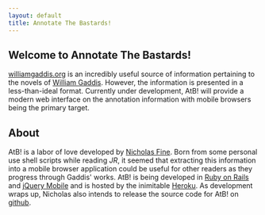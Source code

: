 ```yaml
---
layout: default
title: Annotate The Bastards!
---
```


## Welcome to Annotate The Bastards!

[williamgaddis.org](http://williamgaddis.org) is an incredibly useful source of information pertaining to 
the novels of [William Gaddis](http://wikipedia.org/William_Gaddis).  However, the information is presented
in a less-than-ideal format.  Currently under development, AtB! will provide a modern web interface on the 
annotation information with mobile browsers being the primary target.  

## About

AtB! is a labor of love developed by [Nicholas Fine](http://ndfine.com).  Born from some personal use
shell scripts while reading *JR*, it seemed that extracting this information into a mobile browser
application could be useful for other readers as they progress through Gaddis' works.  AtB! is being 
developed in [Ruby on Rails](http://rubyonrails.org) and [jQuery Mobile](http://jquerymobile.com) and 
is hosted by the inimitable [Heroku](http://heroku.com). As development wraps up, Nicholas also intends 
to release the source code for AtB! on [github](http://github.com).  
